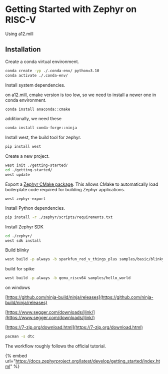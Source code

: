 # Getting Started with Zephyr on RISC-V

Using a12.mill



## Installation

Create a conda virtual environment.

```bash
conda create -yp ./.conda-env/ python=3.10
conda activate ./.conda-env/
```



Install system dependencies.

on a12.mill, cmake version is too low, so we need to install a newer one in conda environment.

```bash
conda install anaconda::cmake
```

additionally, we need these

```bash
conda install conda-forge::ninja
```







Install west, the build tool for zephyr.

```bash
pip install west
```



Create a new project.

```bash
west init ./getting-started/
cd ./getting-started/
west update
```



Export a [Zephyr CMake package](https://docs.zephyrproject.org/latest/build/zephyr_cmake_package.html#cmake-pkg). This allows CMake to automatically load boilerplate code required for building Zephyr applications.

```
west zephyr-export
```



Install Python dependencies.

```bash
pip install -r ./zephyr/scripts/requirements.txt
```





Install Zephyr SDK

```bash
cd ./zephyr/
west sdk install
```





Build blinky

```bash
west build -p always -b sparkfun_red_v_things_plus samples/basic/blinky
```



build for spike

```bash
west build -p always -b qemu_riscv64 samples/hello_world
```







on windows

[https://github.com/ninja-build/ninja/releases](https://github.com/ninja-build/ninja/releases)

[https://www.segger.com/downloads/jlink/](https://www.segger.com/downloads/jlink/)

[https://7-zip.org/download.html](https://7-zip.org/download.html)



```bash
pacman -s dtc
```



The workflow roughly follows the official tutorial.

{% embed url="https://docs.zephyrproject.org/latest/develop/getting_started/index.html" %}

